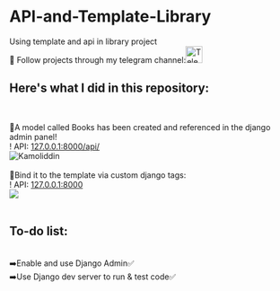 # API-and-Template-Library
Using template and api in library project<br/>
👀 Follow projects through my telegram channel:<a href="https://t.me/my_partfolio_web" target='_blank'><img height="30em" src="https://telegra.ph/file/6dab703f0e680b0ed613f.png" alt = "Telegram"/></a>
<br/>

<h2>Here's what I did in this repository:</h2><br/>

🔗A model called Books has been created and referenced in the django admin panel!<br/>
! API: <a href="#">127.0.0.1:8000/api/</a><br/>
<img height="" src="https://user-images.githubusercontent.com/104998959/210419839-049319fd-1dd7-4e8c-80f3-8e2bc2f26ad2.png" alt="Kamoliddin" align = "center"/><br/>
<br/>
🔗Bind it to the template via custom django tags:<br/>
! API: <a href="#">127.0.0.1:8000</a><br/>
<img height="" src="https://user-images.githubusercontent.com/104998959/210420310-b8f61be8-a74b-40a0-b825-2c5056b644a8.png" align = "center"/><br/><br/>

<h2>To-do list:</h2><br/>
➡️Enable and use Django Admin✅<br/>
➡️Use Django dev server to run & test code✅<br/>